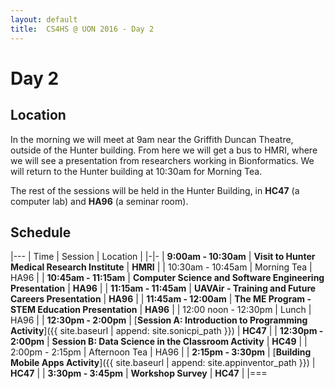 ```yaml
---
layout: default
title:  CS4HS @ UON 2016 - Day 2
---
```


# Day 2

## Location

In the morning we will meet at 9am near the Griffith Duncan Theatre, outside of the Hunter building.
From here we will get a bus to HMRI, where we will see a presentation from researchers working in Bionformatics.
We will return to the Hunter building at 10:30am for Morning Tea.

The rest of the sessions will be held in the Hunter Building, in **HC47** (a computer lab) and **HA96** (a seminar room).

## Schedule

|---
| Time | Session | Location |
|-|-
| **9:00am - 10:30am** | **Visit to Hunter Medical Research Institute** | **HMRI** |
| 10:30am - 10:45am | Morning Tea | HA96 |
| **10:45am - 11:15am** | **Computer Science and Software Engineering Presentation** | **HA96** | 
| **11:15am - 11:45am** | **UAVAir - Training and Future Careers Presentation** | **HA96** | 
| **11:45am - 12:00am** | **The ME Program - STEM Education Presentation** | **HA96** | 
| 12:00 noon - 12:30pm | Lunch | HA96 |
| **12:30pm - 2:00pm** | [**Session A: Introduction to Programming Activity**]({{ site.baseurl | append: site.sonicpi_path }}) | **HC47**  | 
| **12:30pm - 2:00pm** | **Session B: Data Science in the Classroom Activity** | **HC49**  | 
| 2:00pm - 2:15pm | Afternoon Tea | HA96 |
| **2:15pm - 3:30pm** | [**Building Mobile Apps Activity**]({{ site.baseurl | append: site.appinventor_path }}) | **HC47** |
| **3:30pm - 3:45pm** | **Workshop Survey** | **HC47** |
|===
